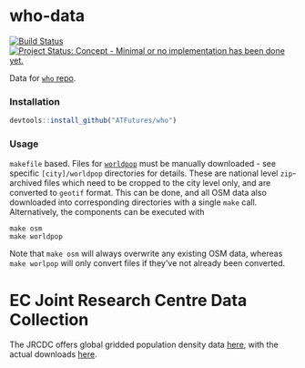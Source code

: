 <!-- README.md is generated from README.Rmd. Please edit that file -->
who-data
========

[![Build Status](https://travis-ci.org/ATFutures/who.svg)](https://travis-ci.org/ATFutures/who) [![Project Status: Concept - Minimal or no implementation has been done yet.](http://www.repostatus.org/badges/0.1.0/concept.svg)](http://www.repostatus.org/#concept)

Data for [`who` repo](https://github.com/ATFutures/who).

### Installation

``` r
devtools::install_github("ATFutures/who")
```

### Usage

`makefile` based. Files for [`worldpop`](http://www.worldpop.org.uk) must be manually downloaded - see specific `[city]/worldpop` directories for details. These are national level `zip`-archived files which need to be cropped to the city level only, and are converted to `geotif` format. This can be done, and all OSM data also downloaded into corresponding directories with a single `make` call. Alternatively, the components can be executed with

    make osm
    make worldpop

Note that `make osm` will always overwrite any existing OSM data, whereas `make worlpop` will only convert files if they've not already been converted.

EC Joint Research Centre Data Collection
========================================

The JRCDC offers global gridded population density data [here](http://data.jrc.ec.europa.eu/dataset/jrc-ghsl-ghs_pop_gpw4_globe_r2015a/resource/ece1dd0b-a69a-4804-a69b-0984b15efcdd), with the actual downloads [here](http://cidportal.jrc.ec.europa.eu/ftp/jrc-opendata/GHSL/GHS_POP_GPW4_GLOBE_R2015A/).
